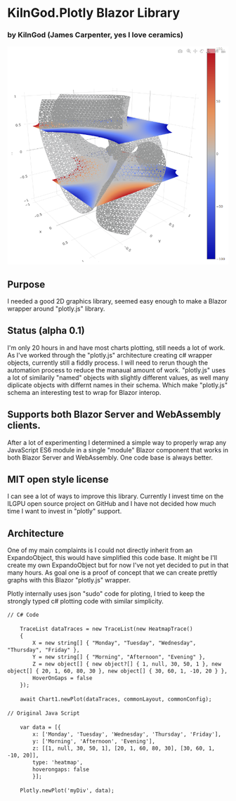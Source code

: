 # KilnGod.Plotly Blazor Library  

### by KilnGod (James Carpenter, yes I love ceramics)

![Alt text](./PlotlyGraph.png?raw=true "3D Chart goes here")

## Purpose
I needed a good 2D graphics library, seemed easy enough to make a Blazor wrapper around "plotly.js" library. 

## Status (alpha 0.1)
I'm only 20 hours in and have most charts plotting, still needs a lot of work. As I've worked through the "plotly.js" 
architecture creating c# wrapper objects, currently still a fiddly process. I will need to rerun though the automation 
process to reduce the manaual amount of work. "plotly.js" uses a lot of similarily "named" objects with slightly different
values, as well many diplicate objects with differnt names in their schema. Which make "plotly.js" schema an interesting 
test to wrap for Blazor interop.

## Supports both Blazor Server and WebAssembly clients.
After a lot of experimenting I determined a simple way to properly wrap any JavaScript ES6 module in a single "module" Blazor component 
that works in both Blazor Server and WebAssembly. One code base is always better.

## MIT open style license
I can see a lot of ways to improve this library. Currently I invest time on the ILGPU open source project on GitHub and I have 
not decided how much time I want to invest in "plotly" support.

## Architecture
One of my main complaints is I could not directly inherit from an ExpandoObject, this would have simplified this code base.
It might be I'll create my own ExpandoObject but for now I've not yet decided to put in that many hours. As goal one is a proof of
concept that we can create prettly graphs with this Blazor "plotly.js" wrapper.

Plotly internally uses json "sudo" code for ploting, I tried to keep the strongly typed c# plotting code with similar simplicity. 
```
// C# Code

	TraceList dataTraces = new TraceList(new HeatmapTrace()
	{
		X = new string[] { "Monday", "Tuesday", "Wednesday", "Thursday", "Friday" },
		Y = new string[] { "Morning", "Afternoon", "Evening" },
		Z = new object[] { new object?[] { 1, null, 30, 50, 1 }, new object[] { 20, 1, 60, 80, 30 }, new object[] { 30, 60, 1, -10, 20 } },
		HoverOnGaps = false
	});

	await Chart1.newPlot(dataTraces, commonLayout, commonConfig);

// Original Java Script

	var data = [{		
		x: ['Monday', 'Tuesday', 'Wednesday', 'Thursday', 'Friday'],
		y: ['Morning', 'Afternoon', 'Evening'],
		z: [[1, null, 30, 50, 1], [20, 1, 60, 80, 30], [30, 60, 1, -10, 20]],
		type: 'heatmap',
		hoverongaps: false
		}];

	Plotly.newPlot('myDiv', data);

```








